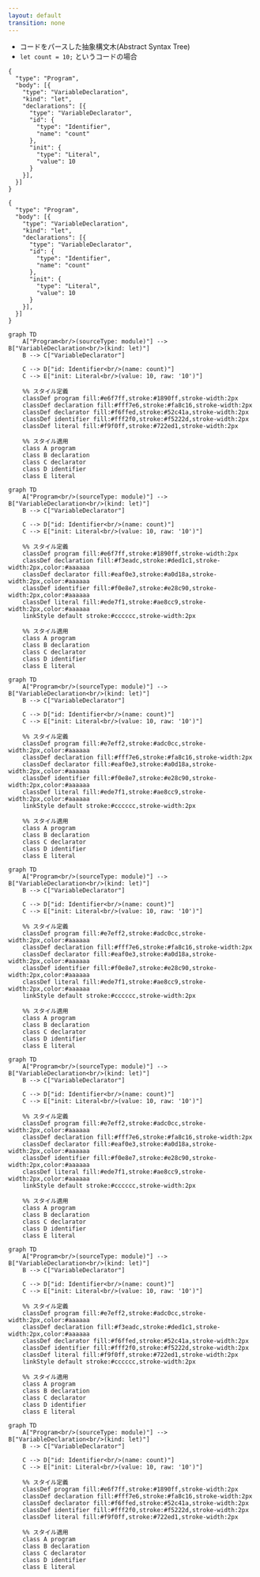 ```yaml
---
layout: default
transition: none
---
```


<style scoped>
.slidev-vclick-hidden {
  display: none;
}
.small-code {
  .slidev-code {
    font-size: 0.87rem !important;
    line-height: 0rem !important;
    width: 400px !important;
  }
}
</style>

<section-title title="AST とは？" />

<v-clicks class="_bullet">

* コードをパースした抽象構文木(Abstract Syntax Tree)
* `let count = 10;` というコードの場合

</v-clicks>

<div v-click="[3]" class="flex justify-start small-code pl-12.5">

```json{*}
{
  "type": "Program",
  "body": [{
    "type": "VariableDeclaration",
    "kind": "let",
    "declarations": [{
      "type": "VariableDeclarator",
      "id": { 
        "type": "Identifier", 
        "name": "count" 
      },
      "init": {
        "type": "Literal",
        "value": 10
      }
    }],
  }]
}
```

</div>

<div v-click="4" class="flex justify-around small-code">

```json{*|*|2|4|4-5|6-16|7-15}
{
  "type": "Program",
  "body": [{
    "type": "VariableDeclaration",
    "kind": "let",
    "declarations": [{
      "type": "VariableDeclarator",
      "id": { 
        "type": "Identifier", 
        "name": "count" 
      },
      "init": {
        "type": "Literal",
        "value": 10
      }
    }],
  }]
}
```

<div v-click="[4]">

```mermaid
graph TD
    A["Program<br/>(sourceType: module)"] --> B["VariableDeclaration<br/>(kind: let)"]
    B --> C["VariableDeclarator"]

    C --> D["id: Identifier<br/>(name: count)"]
    C --> E["init: Literal<br/>(value: 10, raw: '10')"]

    %% スタイル定義
    classDef program fill:#e6f7ff,stroke:#1890ff,stroke-width:2px
    classDef declaration fill:#fff7e6,stroke:#fa8c16,stroke-width:2px
    classDef declarator fill:#f6ffed,stroke:#52c41a,stroke-width:2px
    classDef identifier fill:#fff2f0,stroke:#f5222d,stroke-width:2px
    classDef literal fill:#f9f0ff,stroke:#722ed1,stroke-width:2px

    %% スタイル適用
    class A program
    class B declaration
    class C declarator
    class D identifier
    class E literal
```

</div>

<div v-click="[5]">

```mermaid
graph TD
    A["Program<br/>(sourceType: module)"] --> B["VariableDeclaration<br/>(kind: let)"]
    B --> C["VariableDeclarator"]

    C --> D["id: Identifier<br/>(name: count)"]
    C --> E["init: Literal<br/>(value: 10, raw: '10')"]

    %% スタイル定義
    classDef program fill:#e6f7ff,stroke:#1890ff,stroke-width:2px
    classDef declaration fill:#f3eadc,stroke:#ded1c1,stroke-width:2px,color:#aaaaaa
    classDef declarator fill:#eaf0e3,stroke:#a0d18a,stroke-width:2px,color:#aaaaaa
    classDef identifier fill:#f0e8e7,stroke:#e28c90,stroke-width:2px,color:#aaaaaa
    classDef literal fill:#ede7f1,stroke:#ae8cc9,stroke-width:2px,color:#aaaaaa
    linkStyle default stroke:#cccccc,stroke-width:2px

    %% スタイル適用
    class A program
    class B declaration
    class C declarator
    class D identifier
    class E literal
```

</div>

<div v-click="[6]">

```mermaid
graph TD
    A["Program<br/>(sourceType: module)"] --> B["VariableDeclaration<br/>(kind: let)"]
    B --> C["VariableDeclarator"]

    C --> D["id: Identifier<br/>(name: count)"]
    C --> E["init: Literal<br/>(value: 10, raw: '10')"]

    %% スタイル定義
    classDef program fill:#e7eff2,stroke:#adc0cc,stroke-width:2px,color:#aaaaaa
    classDef declaration fill:#fff7e6,stroke:#fa8c16,stroke-width:2px
    classDef declarator fill:#eaf0e3,stroke:#a0d18a,stroke-width:2px,color:#aaaaaa
    classDef identifier fill:#f0e8e7,stroke:#e28c90,stroke-width:2px,color:#aaaaaa
    classDef literal fill:#ede7f1,stroke:#ae8cc9,stroke-width:2px,color:#aaaaaa
    linkStyle default stroke:#cccccc,stroke-width:2px

    %% スタイル適用
    class A program
    class B declaration
    class C declarator
    class D identifier
    class E literal
```

</div>

<div v-click="[7]">

```mermaid
graph TD
    A["Program<br/>(sourceType: module)"] --> B["VariableDeclaration<br/>(kind: let)"]
    B --> C["VariableDeclarator"]

    C --> D["id: Identifier<br/>(name: count)"]
    C --> E["init: Literal<br/>(value: 10, raw: '10')"]

    %% スタイル定義
    classDef program fill:#e7eff2,stroke:#adc0cc,stroke-width:2px,color:#aaaaaa
    classDef declaration fill:#fff7e6,stroke:#fa8c16,stroke-width:2px
    classDef declarator fill:#eaf0e3,stroke:#a0d18a,stroke-width:2px,color:#aaaaaa
    classDef identifier fill:#f0e8e7,stroke:#e28c90,stroke-width:2px,color:#aaaaaa
    classDef literal fill:#ede7f1,stroke:#ae8cc9,stroke-width:2px,color:#aaaaaa
    linkStyle default stroke:#cccccc,stroke-width:2px

    %% スタイル適用
    class A program
    class B declaration
    class C declarator
    class D identifier
    class E literal
```

</div>

<div v-click="[8]">

```mermaid
graph TD
    A["Program<br/>(sourceType: module)"] --> B["VariableDeclaration<br/>(kind: let)"]
    B --> C["VariableDeclarator"]

    C --> D["id: Identifier<br/>(name: count)"]
    C --> E["init: Literal<br/>(value: 10, raw: '10')"]

    %% スタイル定義
    classDef program fill:#e7eff2,stroke:#adc0cc,stroke-width:2px,color:#aaaaaa
    classDef declaration fill:#fff7e6,stroke:#fa8c16,stroke-width:2px
    classDef declarator fill:#eaf0e3,stroke:#a0d18a,stroke-width:2px,color:#aaaaaa
    classDef identifier fill:#f0e8e7,stroke:#e28c90,stroke-width:2px,color:#aaaaaa
    classDef literal fill:#ede7f1,stroke:#ae8cc9,stroke-width:2px,color:#aaaaaa
    linkStyle default stroke:#cccccc,stroke-width:2px

    %% スタイル適用
    class A program
    class B declaration
    class C declarator
    class D identifier
    class E literal
```

</div>

<div v-click="[9]">

```mermaid
graph TD
    A["Program<br/>(sourceType: module)"] --> B["VariableDeclaration<br/>(kind: let)"]
    B --> C["VariableDeclarator"]

    C --> D["id: Identifier<br/>(name: count)"]
    C --> E["init: Literal<br/>(value: 10, raw: '10')"]

    %% スタイル定義
    classDef program fill:#e7eff2,stroke:#adc0cc,stroke-width:2px,color:#aaaaaa
    classDef declaration fill:#f3eadc,stroke:#ded1c1,stroke-width:2px,color:#aaaaaa
    classDef declarator fill:#f6ffed,stroke:#52c41a,stroke-width:2px
    classDef identifier fill:#fff2f0,stroke:#f5222d,stroke-width:2px
    classDef literal fill:#f9f0ff,stroke:#722ed1,stroke-width:2px
    linkStyle default stroke:#cccccc,stroke-width:2px

    %% スタイル適用
    class A program
    class B declaration
    class C declarator
    class D identifier
    class E literal
```

</div>

<div v-click="10">

```mermaid
graph TD
    A["Program<br/>(sourceType: module)"] --> B["VariableDeclaration<br/>(kind: let)"]
    B --> C["VariableDeclarator"]

    C --> D["id: Identifier<br/>(name: count)"]
    C --> E["init: Literal<br/>(value: 10, raw: '10')"]

    %% スタイル定義
    classDef program fill:#e6f7ff,stroke:#1890ff,stroke-width:2px
    classDef declaration fill:#fff7e6,stroke:#fa8c16,stroke-width:2px
    classDef declarator fill:#f6ffed,stroke:#52c41a,stroke-width:2px
    classDef identifier fill:#fff2f0,stroke:#f5222d,stroke-width:2px
    classDef literal fill:#f9f0ff,stroke:#722ed1,stroke-width:2px

    %% スタイル適用
    class A program
    class B declaration
    class C declarator
    class D identifier
    class E literal
```

</div>

</div>

<!-- 

AST とは、

[click] ソースコードをパースした抽象構文木、Abstract Syntax Tree のことで、JavaScript の場合は JSON として表現されます。  

[click] 例えば、"let count = 10;" というコードは、非常に単純化すると、  
[click] こちらのような JSON 構造で表現されるといったイメージです。そしてこの JSON をグラフで表すと、  
[click] こちらのようになります。

このように、AST はコードの構造を階層的に表現する「木構造」です。  
そして、各ノードがコードの一部を表し、そのノード間の親子関係がコードの構文的な関係などを示します。

こちらを見てみると、
[click]最上位の Program ノードの中に、
[click] VariableDeclaration つまり変数宣言のノードがあることがわかります。

[click]この変数宣言は "kind: let" で宣言の種類を示し、
[click] declarations 配列の中に具体的な変数情報を持っています。

[click]その中の VariableDeclarator ノードが、変数名と初期値の情報を表しています。

[click]このように、たった 1 行のコードであっても、AST はその構造を明確に階層化して表現しています。
-->